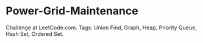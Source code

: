# Power-Grid-Maintenance
Challenge at LeetCode.com. Tags: Union Find, Graph, Heap, Priority Queue, Hash Set, Ordered Set.

